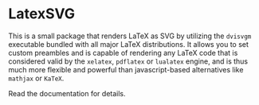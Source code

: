 # LatexSVG

This is a small package that renders LaTeX as SVG by utilizing the `dvisvgm` executable bundled with all major LaTeX distributions. It allows you to set custom preambles and is capable of rendering any LaTeX code that is considered valid by the `xelatex`, `pdflatex` or `lualatex` engine, and is thus much more flexible and powerful than javascript-based alternatives like `mathjax` or `KaTeX`.

Read the documentation for details.
